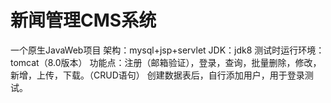 # 新闻管理CMS系统
一个原生JavaWeb项目
架构：mysql+jsp+servlet
JDK：jdk8
测试时运行环境：tomcat（8.0版本）
功能点：注册（邮箱验证），登录，查询，批量删除，修改，新增，上传，下载。（CRUD语句）
创建数据表后，自行添加用户，用于登录测试。


